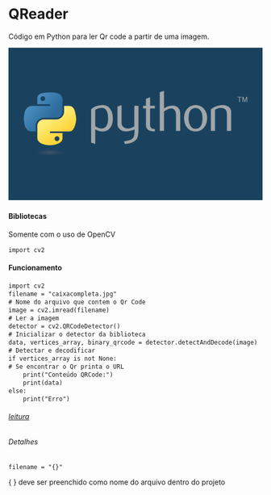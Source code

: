 # QReader

Código em Python para ler Qr code a partir de uma imagem.


![](https://github.com/mxtqn/QReader/blob/main/python.png?raw=true)
#### Bibliotecas

Somente com o uso de OpenCV

```
import cv2
```

#### Funcionamento

```
import cv2
filename = "caixacompleta.jpg"                                          # Nome do arquivo que contem o Qr Code
image = cv2.imread(filename)                                            # Ler a imagem
detector = cv2.QRCodeDetector()                                         # Inicializar o detector da biblioteca
data, vertices_array, binary_qrcode = detector.detectAndDecode(image)   # Detectar e decodificar
if vertices_array is not None:                                          # Se encontrar o Qr printa o URL
    print("Conteúdo QRCode:")
    print(data)
else:
    print("Erro")
``` 
###### [leitura](https://github.com/mxtqn/qr_code/blob/main/leitura)
###### Detalhes 
```
filename = "{}" 
```
{ } deve ser preenchido como nome do arquivo dentro do projeto


